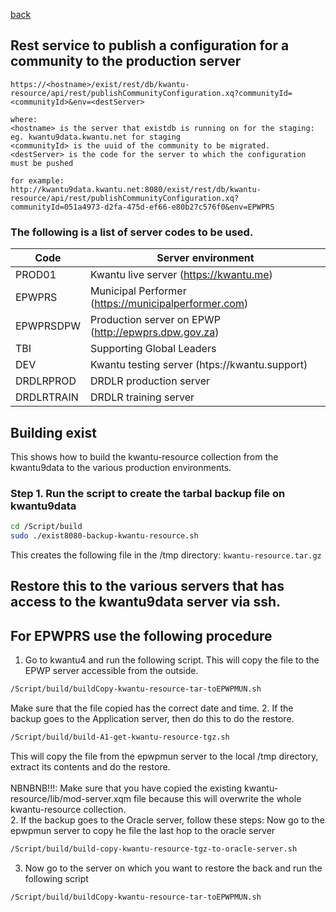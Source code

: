 [back](https://github.com/kwantu/platformconfiguration/wiki/Support-and-Maintenance-Services-and-Procedures)
## Rest service to publish a configuration for a community to the production server

```http
https://<hostname>/exist/rest/db/kwantu-resource/api/rest/publishCommunityConfiguration.xq?communityId=<communityId>&env=<destServer>

where:
<hostname> is the server that existdb is running on for the staging: eg. kwantu9data.kwantu.net for staging
<communityId> is the uuid of the community to be migrated.
<destServer> is the code for the server to which the configuration must be pushed

for example:
http://kwantu9data.kwantu.net:8080/exist/rest/db/kwantu-resource/api/rest/publishCommunityConfiguration.xq?communityId=051a4973-d2fa-475d-ef66-e80b27c576f0&env=EPWPRS
```
### The following is a list of server codes to be used.

|Code|Server environment|
|----|-------|
| PROD01 | Kwantu live server (https://kwantu.me) |
| EPWPRS | Municipal Performer (https://municipalperformer.com) |
| EPWPRSDPW |Production server on EPWP (http://epwprs.dpw.gov.za)|
| TBI | Supporting Global Leaders |
| DEV | Kwantu testing server (htps://kwantu.support)|
| DRDLRPROD | DRDLR production server |
| DRDLRTRAIN | DRDLR training server |

## Building exist
This shows how to build the kwantu-resource collection from the kwantu9data to the various production environments.
### Step 1. Run the script to create the tarbal backup file on kwantu9data
```bash
cd /Script/build
sudo ./exist8080-backup-kwantu-resource.sh
```
This creates the following file in the /tmp directory: `kwantu-resource.tar.gz`

## Restore this to the various servers that has access to the kwantu9data server via ssh.


## For EPWPRS use the following procedure
1. Go to kwantu4 and run the following script. This will copy the file to the EPWP server accessible from the outside.
```bash
/Script/build/buildCopy-kwantu-resource-tar-toEPWPMUN.sh
```
Make sure that the file copied has the correct date and time.
2. If the backup goes to the Application server, then do this to do the restore.
```bash
/Script/build/build-A1-get-kwantu-resource-tgz.sh
```
This will copy the file from the epwpmun server to the local /tmp directory, extract its contents and do the restore.<br><br>
NBNBNB!!!: Make sure that you have copied the existing kwantu-resource/lib/mod-server.xqm file because this will overwrite the whole kwantu-resource collection.<br>
2. If the backup goes to the Oracle server, follow these steps:
Now go to the epwpmun server to copy he file the last hop to the oracle server
```bash
/Script/build/build-copy-kwantu-resource-tgz-to-oracle-server.sh
```
3. Now go to the server on which you want to restore the back and run the following script
```bash
/Script/build/buildCopy-kwantu-resource-tar-toEPWPMUN.sh
```